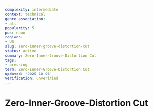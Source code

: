 ```yaml
---
complexity: intermediate
context: technical
genre_association:
- all
popularity: 5
pos: noun
regions:
- US
slug: zero-inner-groove-distortion-cut
status: active
summary: Zero-Inner-Groove-Distortion Cut
tags:
- pressing
term: Zero-Inner-Groove-Distortion Cut
updated: '2025-10-06'
verification: unverified
---
```


# Zero-Inner-Groove-Distortion Cut


